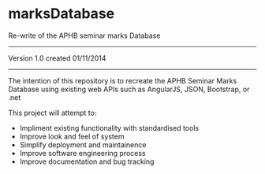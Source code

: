 marksDatabase
=============

Re-write of the APHB seminar marks Database

-------------

Version 1.0 created 01/11/2014

-------------

The intention of this repository is to recreate the APHB Seminar Marks Database using existing web APIs such as AngularJS, JSON, Bootstrap, or .net

This project will attempt to:

  * Impliment existing functionality with standardised tools
  * Improve look and feel of system
  * Simplify deployment and maintainence
  * Improve software engineering process
  * Improve documentation and bug tracking

